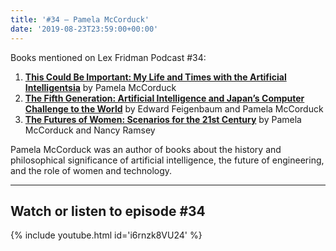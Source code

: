 ```yaml
---
title: '#34 – Pamela McCorduck'
date: '2019-08-23T23:59:00+00:00'
---
```


Books mentioned on Lex Fridman Podcast #34:

1. <b><a href="https://amzn.to/3GvZDcg" target="_blank" rel="sponsored noopener noreferrer">This Could Be Important: My Life and Times with the Artificial Intelligentsia</a></b> by Pamela McCorduck
2. <b><a href="https://amzn.to/3GvZFAU" target="_blank" rel="sponsored noopener noreferrer">The Fifth Generation: Artificial Intelligence and Japan’s Computer Challenge to the World</a></b> by Edward Feigenbaum and Pamela McCorduck
3. <b><a href="https://amzn.to/3UVsGuu" target="_blank" rel="sponsored noopener noreferrer">The Futures of Women: Scenarios for the 21st Century</a></b> by Pamela McCorduck and Nancy Ramsey

<!--more-->

Pamela McCorduck was an author of books about the history and philosophical significance of artificial intelligence, the future of engineering, and the role of women and technology.

- - - - - -

## Watch or listen to episode #34

{% include youtube.html id='i6rnzk8VU24' %}